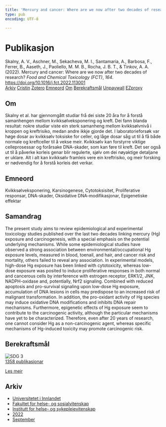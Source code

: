 ```yaml
---
title: 'Mercury and cancer: Where are we now after two decades of research?'
type: pub
encoding: UTF-8

---
```

<h1>Publikasjon</h1>
<article id="csl-bib-container-Z5JUZK33" class="csl-bib-container">
  <div class="csl-bib-body"> <div class="csl-entry">Skalny, A. V., Aschner, M., Sekacheva, M. I., Santamaria, A., Barbosa, F., Ferrer, B., Aaseth, J., Paoliello, M. M. B., Rocha, J. B. T., &#38; Tinkov, A. A. (2022). Mercury and cancer: Where are we now after two decades of research? <i>Food and Chemical Toxicology (FCT)</i>, <i>164</i>. <a href="https://doi.org/10.1016/j.fct.2022.113001">https://doi.org/10.1016/j.fct.2022.113001</a></div> </div>
  <div class="csl-bib-buttons">
    <a href="#taxonomy-article-Z5JUZK33" alt="archive" class="csl-bib-button">Arkiv</a>
    <a href="https://app.cristin.no/results/show.jsf?id=2050353" alt="Cristin" class="csl-bib-button">Cristin</a>
    <a href="http://zotero.org/groups/5881554/items/Z5JUZK33" alt="Zotero" class="csl-bib-button">Zotero</a>
    <a href="#keywords-article-Z5JUZK33" alt="keywords" class="csl-bib-button">Emneord</a>
    <a href="#about-article-Z5JUZK33" alt="about_pub" class="csl-bib-button">Om</a>
    <a href="#sdg-article-Z5JUZK33" alt="sdg" class="csl-bib-button">Berekraftsmål</a>
    <a href="https://doi.org/10.1016/j.fct.2022.113001" alt="Unpaywall" class="csl-bib-button">Unpaywall</a>
    <a href="https://doi.org/10.1016/j.fct.2022.113001" alt="EZproxy" class="csl-bib-button">EZproxy</a>
  </div>
  <div id="csl-bib-meta-container-Z5JUZK33"></div>
</article>
<div id="csl-bib-meta-Z5JUZK33" class="csl-bib-meta">
  <article id="about-article-Z5JUZK33" class="about_pub-article">
    <h1>Om</h1>
    Skalny et al. har gjennomgått studiar frå dei siste 20 åra for å forstå samanhengen mellom kvikksølveksponering og kreft. Dei fann blanda resultat: nokre studiar viste ein sterk samanheng mellom kvikksølvnivå i kroppen og kreftrisiko, medan andre ikkje gjorde det. I laboratorieforsøk var høge dosar av kvikksølv toksiske for celler, og låge dosar såg ut til å få både normale og kreftceller til å vekse meir. Kvikksølv kan forstyrre viktige celleprosessar og forårsake DNA-skader, som kan føre til kreft. Det ser også ut til å påverke korleis genar blir regulerte, sjølv om dei nøyaktige detaljane er uklare. Alt i alt kan kvikksølv framleis vere ein kreftrisiko, og meir forsking er nødvendig for å forstå korleis det verkar.
  </article>
  <article id="keywords-article-Z5JUZK33" class="keywords-article">
    <h1>Emneord</h1>
    Kvikksølveksponering, Karsinogenese, Cytotoksisitet, Proliferative responsar, DNA-skader, Oksidative DNA-modifikasjonar, Epigenetiske effektar
  </article>
  <article id="abstract-article-Z5JUZK33" class="abstract-article">
    <h1>Samandrag</h1>
    The present study aims to review epidemiological and experimental toxicology studies published over the last two decades linking mercury (Hg) exposure and carcinogenesis, with a special emphasis on the potential underlying mechanisms. While some epidemiological studies have observed a strong association between environmental/occupational Hg exposure levels, measured in blood, toenail, and hair, and cancer risk and mortality, others failed to reveal any association. In experimental models, high-dose Hg exposure has been linked with cytotoxicity, whereas low-dose exposure was posited to induce proliferative responses in both normal and cancerous cells by interference with estrogen receptor, ERK1/2, JNK, NADPH-oxidase and, potentially, Nrf2 signaling. Combined with reduced apoptosis and pro-survival signaling upon low-dose Hg exposure, accumulation of DNA lesions in cells may predispose to an increased risk of malignant transformation. In addition, the pro-oxidant activity of Hg species may induce oxidative DNA modifications and inhibits DNA repair mechanisms. Furthermore, epigenetic effects of Hg exposure seem to contribute to the carcinogenic activity, although the particular mechanisms have yet to be characterized. Therefore, even after 20 years of research, one cannot consider Hg as a non-carcinogenic agent, whereas specific mechanisms of Hg-induced toxicity may promote carcinogenic risk.
  </article>
  <article id="sdg-article-Z5JUZK33" class="sdg-article">
    <h1>Berekraftsmål</h1>
    <div class="sdg-container"><div id="sdg3" class="sdg">
        <img src="{{< params subfolder >}}images/sdg/sdg03_nn.png" class="image" alt="SDG 3">
        <div class="sdg-overlay">
          <a href="{{< params subfolder >}}nn/archive/?sdg=3#archive" class="sdg-publication-count"><span>1358</span> publikasjonar</a>
          <p><a href="https://fn.no/om-fn/fns-baerekraftsmaal/god-helse-og-livskvalitet?lang=nno-NO" class="sdg-read-more">Les meir</a></p>
        </div>
      </div></div>
  </article>
  <article id="taxonomy-article-Z5JUZK33" class="taxonomy-article">
    <h1>Arkiv</h1>
    <ul>
      <li><a href="{{< params subfolder >}}nn/archive/?key=3DCRN523">Universitetet i Innlandet</a></li>
      <li><a href="{{< params subfolder >}}nn/archive/?key=IDKFS3MX">Fakultet for helse- og sosialvitenskap</a></li>
      <li><a href="{{< params subfolder >}}nn/archive/?key=GTV4ECMZ">Institutt for helse- og sykepleievitenskap</a></li>
      <li><a href="{{< params subfolder >}}nn/archive/?key=558P36BB">2022</a></li>
      <li><a href="{{< params subfolder >}}nn/archive/?key=KKN33L7H">September</a></li>
    </ul>
  </article>
</div>
